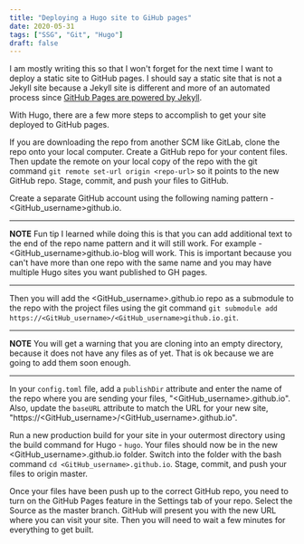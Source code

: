 ```yaml
---
title: "Deploying a Hugo site to GiHub pages"
date: 2020-05-31
tags: ["SSG", "Git", "Hugo"]
draft: false
---
```


I am mostly writing this so that I won't forget for the next time I want to deploy a static site to GitHub pages. I should say a static site that is not a Jekyll site because a Jekyll site is different and more of an automated process since <a href="https://pages.github.com/">GitHub Pages are powered by Jekyll</a>. 

With Hugo, there are a few more steps to accomplish to get your site deployed to GitHub pages. 

If you are downloading the repo from another SCM like GitLab, clone the repo onto your local computer. Create a GitHub repo for your content files.  Then update the remote on your local copy of the repo with the git command `git remote set-url origin <repo-url>` so it points to the new GitHub repo. Stage, commit, and push your files to GitHub. 

Create a separate GitHub account using the following naming pattern - <GitHub_username>github.io. 

---
**NOTE**
Fun tip I learned while doing this is that you can add additional text to the end of the repo name pattern and it will still work. For example - <GitHub_username>github.io-blog will work. This is important because you can't have more than one repo with the same name and you may have multiple Hugo sites you want published to GH pages. 

---

Then you will add the <GitHub_username>.github.io repo as a submodule to the repo with the project files using the git command `git submodule add https://<GitHub_username>/<GitHub_username>github.io.git`.

---
**NOTE**
You will get a warning that you are cloning into an empty directory, because it does not have any files as of yet. That is ok because we are going to add them soon enough. 

---

In your `config.toml` file, add a `publishDir` attribute and enter the name of the repo where you are sending your files, "<GitHub_username>.github.io". Also, update the `baseURL` attribute to match the URL for your new site, "https://<GitHub_username>/<GitHub_username>.github.io".

Run a new production build for your site in your outermost directory using the build command for Hugo - `hugo`. Your files should now be in the new <GitHub_username>.github.io folder. Switch into the folder with the bash command `cd <GitHub_username>.github.io`. Stage, commit, and push your files to origin master. 

Once your files have been push up to the correct GitHub repo, you need to turn on the GitHub Pages feature in the Settings tab of your repo. Select the Source as the master branch. GitHub will present you with the new URL where you can visit your site. Then you will need to wait a few minutes for everything to get built. 
